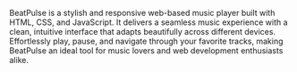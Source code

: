BeatPulse is a stylish and responsive web-based music player built with HTML, CSS, and JavaScript. It delivers a seamless music experience with a clean, intuitive interface that adapts beautifully across different devices. Effortlessly play, pause, and navigate through your favorite tracks, making BeatPulse an ideal tool for music lovers and web development enthusiasts alike.
